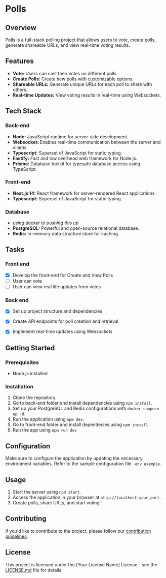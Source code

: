 # Polls

## Overview

Polls is a full-stack polling project that allows users to vote, create polls, generate shareable URLs, and view real-time voting results.

## Features

- **Vote:** Users can cast their votes on different polls.
- **Create Polls:** Create new polls with customizable options.
- **Shareable URLs:** Generate unique URLs for each poll to share with others.
- **Real-time Updates:** View voting results in real-time using Websockets.

## Tech Stack

### Back-end

- **Node:** JavaScript runtime for server-side development.
- **Websocket:** Enables real-time communication between the server and clients.
- **Typescript:** Superset of JavaScript for static typing.
- **Fastify:** Fast and low overhead web framework for Node.js.
- **Prisma:** Database toolkit for typesafe database access using TypeScript.

### Front-end

- **Next.js 14:** React framework for server-rendered React applications.
- **Typescript:** Superset of JavaScript for static typing.

### Database

- *using docker to pushing this up*
- **PostgreSQL:** Powerful and open-source relational database.
- **Redis:** In-memory data structure store for caching.

## Tasks

### Front end

- [x] Develop the front-end for Create and View Polls
- [ ] User can vote
- [ ] User can view real life updates from votes

### Back end
- [x] Set up project structure and dependencies
- [x] Create API endpoints for poll creation and retrieval
- [x] Implement real-time updates using Websockets



## Getting Started

### Prerequisites

- Node.js installed

### Installation

1. Clone the repository.
2. Go to back-end folder and install dependencies using `npm install`.
3. Set up your PostgreSQL and Redis configurations with `docker compose up -d`.
4. Run the application using `npm dev`.
5. Go to front-end folder and install dependecies using `npm install`
6. Run the app using `npm run dev` 

## Configuration

Make sure to configure the application by updating the necessary environment variables. Refer to the sample configuration file `.env.example`.

## Usage

1. Start the server using `npm start`.
2. Access the application in your browser at `http://localhost:your_port`.
3. Create polls, share URLs, and start voting!

## Contributing

If you'd like to contribute to the project, please follow our [contribution guidelines](CONTRIBUTING.md).

## License

This project is licensed under the [Your License Name] License - see the [LICENSE.md](LICENSE.md) file for details.
